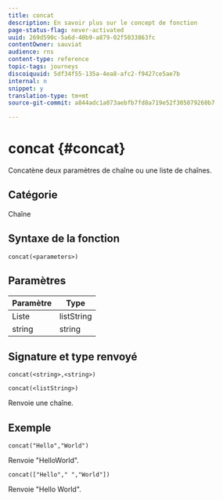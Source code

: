 ```yaml
---
title: concat
description: En savoir plus sur le concept de fonction
page-status-flag: never-activated
uuid: 269d590c-5a6d-40b9-a879-02f5033863fc
contentOwner: sauviat
audience: rns
content-type: reference
topic-tags: journeys
discoiquuid: 5df34f55-135a-4ea8-afc2-f9427ce5ae7b
internal: n
snippet: y
translation-type: tm+mt
source-git-commit: a844adc1a073aebfb7fd8a719e52f305079260b7

---
```



# concat {#concat}

Concatène deux paramètres de chaîne ou une liste de chaînes.

## Catégorie

Chaîne

## Syntaxe de la fonction

`concat(<parameters>)`

## Paramètres

| Paramètre | Type |
|-----------|------------------|
| Liste | listString |
| string | string |

## Signature et type renvoyé

`concat(<string>,<string>)`

`concat(<listString>)`

Renvoie une chaîne.

## Exemple 

`concat("Hello","World")`

Renvoie &quot;HelloWorld&quot;.

`concat(["Hello"," ","World"])`

Renvoie &quot;Hello World&quot;.
